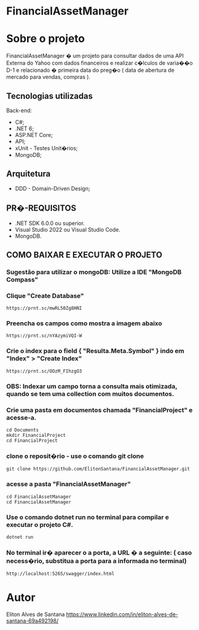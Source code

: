 # FinancialAssetManager
# Sobre o projeto

FinancialAssetManager � um projeto para consultar dados de uma API Externa do Yahoo com dados financeiros e realizar c�lculos de varia��o
D-1 e relacionado � primeira data do preg�o ( data de abertura de mercado para vendas, compras ).

## Tecnologias utilizadas
Back-end:
- C#;
- .NET 6;
- ASP.NET Core;
- API;
- xUnit - Testes Unit�rios;
- MongoDB;

## Arquitetura
- DDD - Domain-Driven Design;


## PR�-REQUISITOS
- .NET SDK 6.0.0 ou superior.
- Visual Studio 2022 ou Visual Studio Code.
- MongoDB.

## COMO BAIXAR E EXECUTAR O PROJETO

### Sugestão para utilizar o mongoDB: Utilize a IDE "MongoDB Compass"

### Clique "Create Database"
```
https://prnt.sc/mwRL50Zg8HNI
```
### Preencha os campos como mostra a imagem abaixo
```
https://prnt.sc/nYAzymiVQI-W
```
### Crie o index para o field { "Resulta.Meta.Symbol" } indo em "Index" > "Create Index"
```
https://prnt.sc/OOzM_FIhzgO3
```
### OBS: Indexar um campo torna a consulta mais otimizada, quando se tem uma collection com muitos documentos.

### Crie uma pasta em documentos chamada "FinancialProject" e acesse-a.

```
cd Documents
mkdir FinancialProject
cd FinancialProject
```

### clone o reposit�rio - use o comando git clone 
```
git clone https://github.com/ElitonSantana/FinancialAssetManager.git
```
### acesse a pasta "FinancialAssetManager"

```
cd FinancialAssetManager
cd FinancialAssetManager
```

### Use o comando dotnet run no terminal para compilar e executar o projeto C#.
```
dotnet run
```

### No terminal ir� aparecer o a porta, a URL � a seguinte: ( caso necess�rio, substitua a porta para a informada no terminal)
```
http://localhost:5265/swagger/index.html
```


# Autor

Eliton Alves de Santana
https://www.linkedin.com/in/eliton-alves-de-santana-69a492198/
